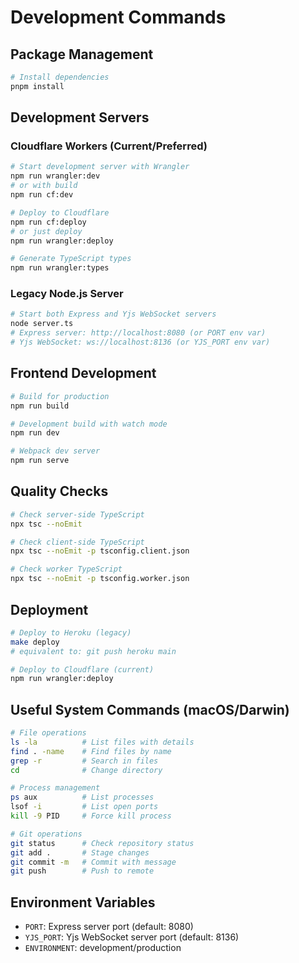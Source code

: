 # Development Commands

## Package Management
```bash
# Install dependencies
pnpm install
```

## Development Servers

### Cloudflare Workers (Current/Preferred)
```bash
# Start development server with Wrangler
npm run wrangler:dev
# or with build
npm run cf:dev

# Deploy to Cloudflare
npm run cf:deploy
# or just deploy
npm run wrangler:deploy

# Generate TypeScript types
npm run wrangler:types
```

### Legacy Node.js Server
```bash
# Start both Express and Yjs WebSocket servers
node server.ts
# Express server: http://localhost:8080 (or PORT env var)
# Yjs WebSocket: ws://localhost:8136 (or YJS_PORT env var)
```

## Frontend Development
```bash
# Build for production
npm run build

# Development build with watch mode  
npm run dev

# Webpack dev server
npm run serve
```

## Quality Checks
```bash
# Check server-side TypeScript
npx tsc --noEmit

# Check client-side TypeScript
npx tsc --noEmit -p tsconfig.client.json

# Check worker TypeScript
npx tsc --noEmit -p tsconfig.worker.json
```

## Deployment
```bash
# Deploy to Heroku (legacy)
make deploy
# equivalent to: git push heroku main

# Deploy to Cloudflare (current)
npm run wrangler:deploy
```

## Useful System Commands (macOS/Darwin)
```bash
# File operations
ls -la          # List files with details
find . -name    # Find files by name
grep -r         # Search in files
cd              # Change directory

# Process management
ps aux          # List processes
lsof -i         # List open ports
kill -9 PID     # Force kill process

# Git operations
git status      # Check repository status
git add .       # Stage changes
git commit -m   # Commit with message
git push        # Push to remote
```

## Environment Variables
- `PORT`: Express server port (default: 8080)
- `YJS_PORT`: Yjs WebSocket server port (default: 8136)
- `ENVIRONMENT`: development/production